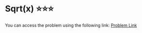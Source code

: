 # Sqrt(x) ⭐⭐⭐
You can access the problem using the following link: [Problem Link](https://leetcode.com/problems/sqrtx/description/)